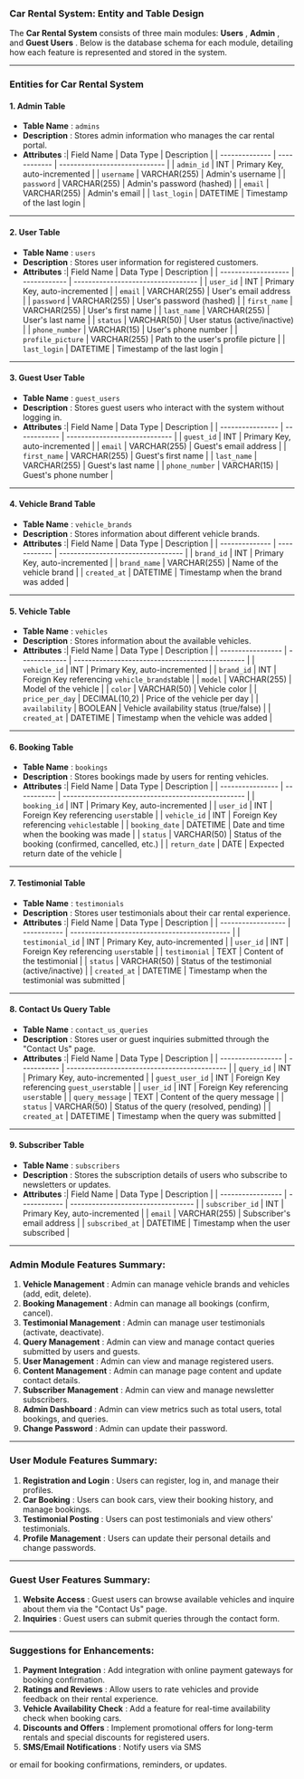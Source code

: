 ### **Car Rental System: Entity and Table Design**

The **Car Rental System** consists of three main modules:  **Users** ,  **Admin** , and  **Guest Users** . Below is the database schema for each module, detailing how each feature is represented and stored in the system.

---

### **Entities for Car Rental System**

#### 1. **Admin Table**

* **Table Name** : `admins`
* **Description** : Stores admin information who manages the car rental portal.
* **Attributes** :| Field Name     | Data Type    | Description                   |
  | -------------- | ------------ | ----------------------------- |
  | `admin_id`   | INT          | Primary Key, auto-incremented |
  | `username`   | VARCHAR(255) | Admin's username              |
  | `password`   | VARCHAR(255) | Admin's password (hashed)     |
  | `email`      | VARCHAR(255) | Admin's email                 |
  | `last_login` | DATETIME     | Timestamp of the last login   |

---

#### 2. **User Table**

* **Table Name** : `users`
* **Description** : Stores user information for registered customers.
* **Attributes** :| Field Name          | Data Type    | Description                        |
  | ------------------- | ------------ | ---------------------------------- |
  | `user_id`         | INT          | Primary Key, auto-incremented      |
  | `email`           | VARCHAR(255) | User's email address               |
  | `password`        | VARCHAR(255) | User's password (hashed)           |
  | `first_name`      | VARCHAR(255) | User's first name                  |
  | `last_name`       | VARCHAR(255) | User's last name                   |
  | `status`          | VARCHAR(50)  | User status (active/inactive)      |
  | `phone_number`    | VARCHAR(15)  | User's phone number                |
  | `profile_picture` | VARCHAR(255) | Path to the user's profile picture |
  | `last_login`      | DATETIME     | Timestamp of the last login        |

---

#### 3. **Guest User Table**

* **Table Name** : `guest_users`
* **Description** : Stores guest users who interact with the system without logging in.
* **Attributes** :| Field Name       | Data Type    | Description                   |
  | ---------------- | ------------ | ----------------------------- |
  | `guest_id`     | INT          | Primary Key, auto-incremented |
  | `email`        | VARCHAR(255) | Guest's email address         |
  | `first_name`   | VARCHAR(255) | Guest's first name            |
  | `last_name`    | VARCHAR(255) | Guest's last name             |
  | `phone_number` | VARCHAR(15)  | Guest's phone number          |

---

#### 4. **Vehicle Brand Table**

* **Table Name** : `vehicle_brands`
* **Description** : Stores information about different vehicle brands.
* **Attributes** :| Field Name     | Data Type    | Description                        |
  | -------------- | ------------ | ---------------------------------- |
  | `brand_id`   | INT          | Primary Key, auto-incremented      |
  | `brand_name` | VARCHAR(255) | Name of the vehicle brand          |
  | `created_at` | DATETIME     | Timestamp when the brand was added |

---

#### 5. **Vehicle Table**

* **Table Name** : `vehicles`
* **Description** : Stores information about the available vehicles.
* **Attributes** :| Field Name        | Data Type     | Description                                     |
  | ----------------- | ------------- | ----------------------------------------------- |
  | `vehicle_id`    | INT           | Primary Key, auto-incremented                   |
  | `brand_id`      | INT           | Foreign Key referencing `vehicle_brands`table |
  | `model`         | VARCHAR(255)  | Model of the vehicle                            |
  | `color`         | VARCHAR(50)   | Vehicle color                                   |
  | `price_per_day` | DECIMAL(10,2) | Price of the vehicle per day                    |
  | `availability`  | BOOLEAN       | Vehicle availability status (true/false)        |
  | `created_at`    | DATETIME      | Timestamp when the vehicle was added            |

---

#### 6. **Booking Table**

* **Table Name** : `bookings`
* **Description** : Stores bookings made by users for renting vehicles.
* **Attributes** :| Field Name       | Data Type   | Description                                        |
  | ---------------- | ----------- | -------------------------------------------------- |
  | `booking_id`   | INT         | Primary Key, auto-incremented                      |
  | `user_id`      | INT         | Foreign Key referencing `users`table             |
  | `vehicle_id`   | INT         | Foreign Key referencing `vehicles`table          |
  | `booking_date` | DATETIME    | Date and time when the booking was made            |
  | `status`       | VARCHAR(50) | Status of the booking (confirmed, cancelled, etc.) |
  | `return_date`  | DATE        | Expected return date of the vehicle                |

---

#### 7. **Testimonial Table**

* **Table Name** : `testimonials`
* **Description** : Stores user testimonials about their car rental experience.
* **Attributes** :| Field Name         | Data Type   | Description                                  |
  | ------------------ | ----------- | -------------------------------------------- |
  | `testimonial_id` | INT         | Primary Key, auto-incremented                |
  | `user_id`        | INT         | Foreign Key referencing `users`table       |
  | `testimonial`    | TEXT        | Content of the testimonial                   |
  | `status`         | VARCHAR(50) | Status of the testimonial (active/inactive)  |
  | `created_at`     | DATETIME    | Timestamp when the testimonial was submitted |

---

#### 8. **Contact Us Query Table**

* **Table Name** : `contact_us_queries`
* **Description** : Stores user or guest inquiries submitted through the "Contact Us" page.
* **Attributes** :| Field Name        | Data Type   | Description                                  |
  | ----------------- | ----------- | -------------------------------------------- |
  | `query_id`      | INT         | Primary Key, auto-incremented                |
  | `guest_user_id` | INT         | Foreign Key referencing `guest_users`table |
  | `user_id`       | INT         | Foreign Key referencing `users`table       |
  | `query_message` | TEXT        | Content of the query message                 |
  | `status`        | VARCHAR(50) | Status of the query (resolved, pending)      |
  | `created_at`    | DATETIME    | Timestamp when the query was submitted       |

---

#### 9. **Subscriber Table**

* **Table Name** : `subscribers`
* **Description** : Stores the subscription details of users who subscribe to newsletters or updates.
* **Attributes** :| Field Name        | Data Type    | Description                        |
  | ----------------- | ------------ | ---------------------------------- |
  | `subscriber_id` | INT          | Primary Key, auto-incremented      |
  | `email`         | VARCHAR(255) | Subscriber's email address         |
  | `subscribed_at` | DATETIME     | Timestamp when the user subscribed |

---

### **Admin Module Features Summary:**

1. **Vehicle Management** : Admin can manage vehicle brands and vehicles (add, edit, delete).
2. **Booking Management** : Admin can manage all bookings (confirm, cancel).
3. **Testimonial Management** : Admin can manage user testimonials (activate, deactivate).
4. **Query Management** : Admin can view and manage contact queries submitted by users and guests.
5. **User Management** : Admin can view and manage registered users.
6. **Content Management** : Admin can manage page content and update contact details.
7. **Subscriber Management** : Admin can view and manage newsletter subscribers.
8. **Admin Dashboard** : Admin can view metrics such as total users, total bookings, and queries.
9. **Change Password** : Admin can update their password.

---

### **User Module Features Summary:**

1. **Registration and Login** : Users can register, log in, and manage their profiles.
2. **Car Booking** : Users can book cars, view their booking history, and manage bookings.
3. **Testimonial Posting** : Users can post testimonials and view others' testimonials.
4. **Profile Management** : Users can update their personal details and change passwords.

---

### **Guest User Features Summary:**

1. **Website Access** : Guest users can browse available vehicles and inquire about them via the "Contact Us" page.
2. **Inquiries** : Guest users can submit queries through the contact form.

---

### **Suggestions for Enhancements:**

1. **Payment Integration** : Add integration with online payment gateways for booking confirmation.
2. **Ratings and Reviews** : Allow users to rate vehicles and provide feedback on their rental experience.
3. **Vehicle Availability Check** : Add a feature for real-time availability check when booking cars.
4. **Discounts and Offers** : Implement promotional offers for long-term rentals and special discounts for registered users.
5. **SMS/Email Notifications** : Notify users via SMS

or email for booking confirmations, reminders, or updates.
